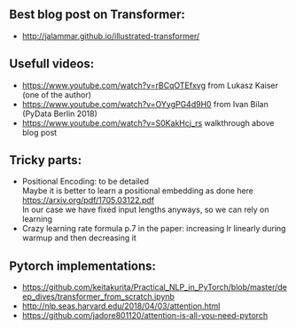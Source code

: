 
## Best blog post on Transformer:
* http://jalammar.github.io/illustrated-transformer/  

## Usefull videos:  
* https://www.youtube.com/watch?v=rBCqOTEfxvg from Lukasz Kaiser (one of the author)
* https://www.youtube.com/watch?v=OYygPG4d9H0 from Ivan Bilan (PyData Berlin 2018) 
* https://www.youtube.com/watch?v=S0KakHcj_rs walkthrough above blog post

## Tricky parts:
* Positional Encoding: to be detailed   
  Maybe it is better to learn a positional embedding as done here https://arxiv.org/pdf/1705.03122.pdf  
  In our case we have fixed input lengths anyways, so we can rely on learning    
* Crazy learning rate formula p.7 in the paper: increasing lr linearly during warmup and then decreasing it


## Pytorch implementations:  
* https://github.com/keitakurita/Practical_NLP_in_PyTorch/blob/master/deep_dives/transformer_from_scratch.ipynb  
* http://nlp.seas.harvard.edu/2018/04/03/attention.html  
* https://github.com/jadore801120/attention-is-all-you-need-pytorch  
